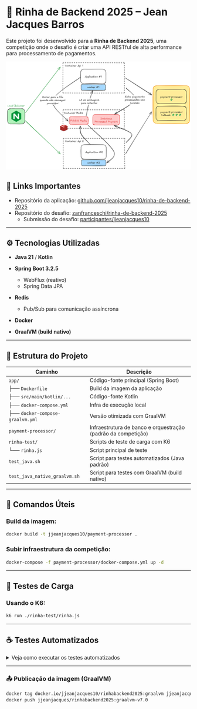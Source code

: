 # 🐔 Rinha de Backend 2025 – Jean Jacques Barros

Este projeto foi desenvolvido para a **Rinha de Backend 2025**, uma competição onde o desafio é criar uma API RESTful de
alta performance para processamento de pagamentos.

![Arquitetura da Aplicação](https://raw.githubusercontent.com/jjeanjacques10/rinha-de-backend-2025/refs/heads/main/arquitetura.png)

## 🔗 Links Importantes

- Repositório da
  aplicação: [github.com/jjeanjacques10/rinha-de-backend-2025](https://github.com/jjeanjacques10/rinha-de-backend-2025)
- Repositório do desafio: [zanfranceschi/rinha-de-backend-2025](https://github.com/zanfranceschi/rinha-de-backend-2025)
    - Submissão do
      desafio: [participantes/jjeanjacques10](https://github.com/zanfranceschi/rinha-de-backend-2025/tree/main/participantes/jjeanjacques10)

---

## ⚙️ Tecnologias Utilizadas

* **Java 21** / **Kotlin**
* **Spring Boot 3.2.5**

    * WebFlux (reativo)
    * Spring Data JPA
* **Redis**

    * Pub/Sub para comunicação assíncrona
* **Docker**
* **GraalVM (build nativo)**

---

## 📁 Estrutura do Projeto

| Caminho                          | Descrição                                                     |
| -------------------------------- | ------------------------------------------------------------- |
| `app/`                           | Código-fonte principal (Spring Boot)                          |
| ├── `Dockerfile`                 | Build da imagem da aplicação                                  |
| ├── `src/main/kotlin/...`        | Código-fonte Kotlin                                           |
| ├── `docker-compose.yml`         | Infra de execução local                                       |
| ├── `docker-compose-graalvm.yml` | Versão otimizada com GraalVM                                  |
| `payment-processor/`             | Infraestrutura de banco e orquestração (padrão da competição) |
| `rinha-test/`                    | Scripts de teste de carga com K6                              |
| └── `rinha.js`                   | Script principal de teste                                     |
| `test_java.sh`                   | Script para testes automatizados (Java padrão)                |
| `test_java_native_graalvm.sh`    | Script para testes com GraalVM (build nativo)                 |

---

## 🐳 Comandos Úteis

### Build da imagem:

```bash
docker build -t jjeanjacques10/payment-processor .
```

### Subir infraestrutura da competição:

```bash
docker-compose -f payment-processor/docker-compose.yml up -d
```

---

## 🧪 Testes de Carga

### Usando o K6:

```bash
k6 run ./rinha-test/rinha.js
```

---

## ☕ Testes Automatizados

<details>
<summary>Veja como executar os testes automatizados</summary>

### 🔹 Testes Java (modo padrão)

Script: `test_java.sh`

Etapas:

1. Compila e empacota o projeto (Maven)
2. Constrói a imagem Docker
3. Sobe infraestrutura com Docker Compose
4. Executa o teste de carga com K6

```bash
./test_java.sh
```

---

### 🔹 Testes com GraalVM (build nativo)

Script: `test_java_native_graalvm.sh`

Etapas:

1. Gera o executável nativo com GraalVM
2. Sobe infra com Docker Compose específico
3. Executa os testes com K6

```bash
./test_java_native_graalvm.sh
```

</details>

---

### 📤 Publicação da imagem (GraalVM)

```bash
docker tag docker.io/jjeanjacques10/rinhabackend2025:graalvm jjeanjacques/rinhabackend2025:graalvm-v7.0
docker push jjeanjacques/rinhabackend2025:graalvm-v7.0
```